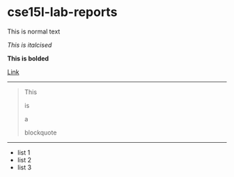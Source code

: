# cse15l-lab-reports

This is normal text

*This is italcised*

**This is bolded**

[Link](google.com)
***
>This
>
>is
>
>a
>
>blockquote
***
* list 1
* list 2
* list 3
